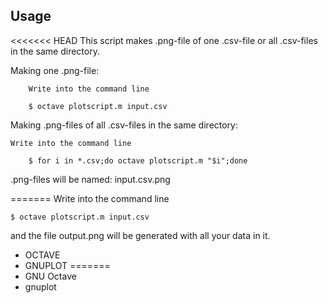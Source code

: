 Usage
------

<<<<<<< HEAD
This script makes .png-file of one .csv-file or all .csv-files in the same directory. 

Making one .png-file:

        Write into the command line

		$ octave plotscript.m input.csv

Making .png-files of all .csv-files in the same directory:
	
	Write into the command line
		
		$ for i in *.csv;do octave plotscript.m "$i";done

.png-files will be named: input.csv.png

		
=======
Write into the command line

	$ octave plotscript.m input.csv

and the file output.png will be generated with all your data in it.


* OCTAVE
* GNUPLOT
=======
* GNU Octave
* gnuplot
